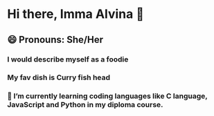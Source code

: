 # Hi there, Imma Alvina 👋

## 😄 Pronouns: She/Her
### I would describe myself as a foodie
### My fav dish is Curry fish head 
### 🌱 I’m currently learning coding languages like C language, JavaScript and Python in my diploma course. 



<!--
**Alvi-na/Alvi-na** is a ✨ _special_ ✨ repository because its `README.md` (this file) appears on your GitHub profile.

## Pronouns: She/her
## Fun fact: 
Here are some ideas to get you started:

- 🔭 I’m currently working on ...
- 🌱 I’m currently learning ...
- 👯 I’m looking to collaborate on ...
- 🤔 I’m looking for help with ...
- 💬 Ask me about ...
- 📫 How to reach me: ...
- 😄 Pronouns: ...
- ⚡ Fun fact: ...
-->

